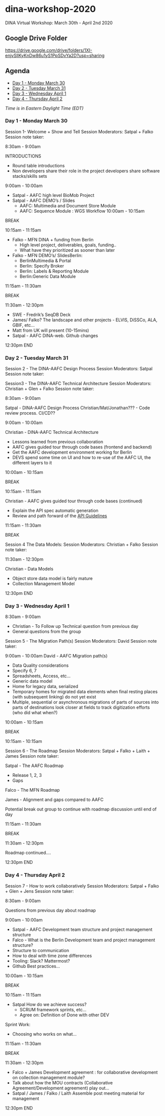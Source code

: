 # dina-workshop-2020
DINA Virtual Workshop: March 30th - April 2nd 2020

## Google Drive Folder 

https://drive.google.com/drive/folders/1XI-enjvSllKyKnDw86u1yS1PpSDvYa2D?usp=sharing

## Agenda

* [Day 1 - Monday March 30](#day-1---monday-March-30)
* [Day 2 - Tuesday March 31](#day-2---tuesday-march-31)
* [Day 3 - Wednesday April 1](#day-3---wednesday-april-1)
* [Day 4 - Thursday April 2](#day-4---thursday-april-2)

*Time is in Eastern Daylight Time (EDT)*

### Day 1 - Monday March 30
Session 1- Welcome + Show and Tell
Session Moderators: Satpal + Falko
Session note taker: 

8:30am - 9:00am

INTRODUCTIONS

* Round table introductions
* Non developers share their role in the project
developers share software stacks/skills sets

9:00am - 10:00am

* Satpal - AAFC high level BioMob Project
* Satpal - AAFC DEMO’s / Slides
  * AAFC: Multimedia and Document Store Module
  * AAFC: Sequence Module : WGS Workflow
10:00am - 10:15am

BREAK

10:15am - 11:15am    
* Falko - MFN DINA + funding from Berlin
  * High level project, deliverables, goals, funding..
  * What have they prioritized as sooner than later
* Falko - MFN DEMO’s/ SlidesBerlin: 
  * BerlinMultimedia & Portal
  * Berlin: Specify Broker
  * Berlin: Labels & Reporting Module
  * Berlin:Generic Data Module

11:15am - 11:30am

BREAK

11:30am - 12:30pm
* SWE - Fredrik’s SeqDB Deck
* James/ Falko? The landscape and other projects - ELVIS, DiSSCo, ALA, GBIF, etc…
* Matt from UK will present (10-15mins)
* Satpal - AAFC DINA-web. Github changes

12:30pm
END

### Day 2 - Tuesday March 31 
Session 2 - The DINA-AAFC Design Process
Session Moderators: Satpal
Session note taker:

Session3 - The DINA-AAFC Technical Architecture
Session Moderators: Christian + Glen + Falko
Session note taker: 

8:30am - 9:00am

Satpal - DINA-AAFC Design Process
Christian/Mat/Jonathan??? - Code review process.  CI/CD??

9:00am - 10:00am

Christian - DINA-AAFC Technical Architecture
* Lessons learned from previous collaboration
* AAFC gives guided tour through code bases (frontend and backend)
* Get the AAFC development environment working for Berlin
* DEVS spend some time on UI and how to re-use of the AAFC UI, the different layers to it

10:00am - 10:15am

BREAK

10:15am - 11:15am

Christian - AAFC gives guided tour through code bases (continued)
* Explain the API spec automatic generation 
* Review and path forward of the [API Guidelines](https://github.com/DINA-Web/guidelines/blob/master/DINA-Web-API-Guidelines.md)

11:15am - 11:30am

BREAK

Session 4 The Data Models:
Session Moderators: Christian + Falko
Session note taker: 

11:30am - 12:30pm

Christian - Data Models
* Object store data model is fairly mature
* Collection Management Model 

12:30pm END

### Day 3 - Wednesday April 1

8:30am - 9:00am
* Christian - To Follow up Technical question from previous day 
* General questions from the group

Session 5 - The Migration Path(s)
Session Moderators: David 
Session note taker: 

9:00am - 10:00am
David - AAFC Migration path(s) 
* Data Quality considerations
* Specify 6, 7
* Spreadsheets, Access, etc…
* Generic data model
* Home for legacy data, serialized
* Temporary homes for migrated data elements when final resting places (with subsequent linking) do not yet exist
* Multiple, sequential or asynchronous migrations of parts of sources into parts of destinations look closer at fields to track digitization efforts (who did what when?)

10:00am - 10:15am

BREAK

10:15am - 10:15am

Session 6 - The Roadmap
Session Moderators: Satpal + Falko + Laith + James
Session note taker:

Satpal - The AAFC Roadmap
* Release 1, 2, 3 
* Gaps

Falco - The MFN Roadmap

James - Alignment and gaps compared to AAFC

Potential break out group to continue with roadmap discussion until end of day

11:15am - 11:30am

BREAK

11:30am - 12:30pm

Roadmap continued….

12:30pm END

### Day 4 - Thursday April 2

Session 7 - How to work collaboratively 
Session Moderators: Satpal + Falko + Glen + Jens
Session note taker: 

8:30am - 9:00am

Questions from previous day about roadmap

9:00am - 10:00am

* Satpal - AAFC Development team structure and project management structure
* Falco - What is the Berlin Development team and project management structure?
* Structure to communication 
* How to deal with time zone differences
* Tooling: Slack? Mattermost? 
* Github Best practices...

10:00am - 10:15am

BREAK

10:15am - 11:15am    

* Satpal How do we achieve success?
  * SCRUM framework sprints, etc...
  * Agree on: Definition of Done with other DEV
  
Sprint Work:

* Choosing who works on what...
  
11:15am - 11:30am

BREAK 

11:30am - 12:30pm

* Falco + James Development agreement : for collaborative development on collection management module?
* Talk about how the MOU contracts (Collaborative Agreement/Development agreement) play out…
* Satpal  / James / Falko / Laith Assemble post meeting material for management

12:30pm END
